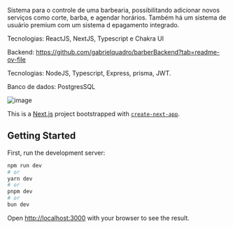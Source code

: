 Sistema para o controle de uma barbearia, possibilitando adicionar novos serviços como corte, barba, e agendar horários. Também há um sistema de usuário premium com um sistema d epagamento integrado.

Tecnologias: ReactJS, NextJS, Typescript e Chakra UI

Backend: https://github.com/gabrielquadro/barberBackend?tab=readme-ov-file

Tecnologias: NodeJS, Typescript, Express, prisma, JWT.

Banco de dados: PostgresSQL

![image](https://github.com/gabrielquadro/barber-web/assets/61526044/cf82d481-4f72-4e16-8360-c6ea54b38b83)




This is a [Next.js](https://nextjs.org/) project bootstrapped with [`create-next-app`](https://github.com/vercel/next.js/tree/canary/packages/create-next-app).

## Getting Started

First, run the development server:

```bash
npm run dev
# or
yarn dev
# or
pnpm dev
# or
bun dev
```

Open [http://localhost:3000](http://localhost:3000) with your browser to see the result.
